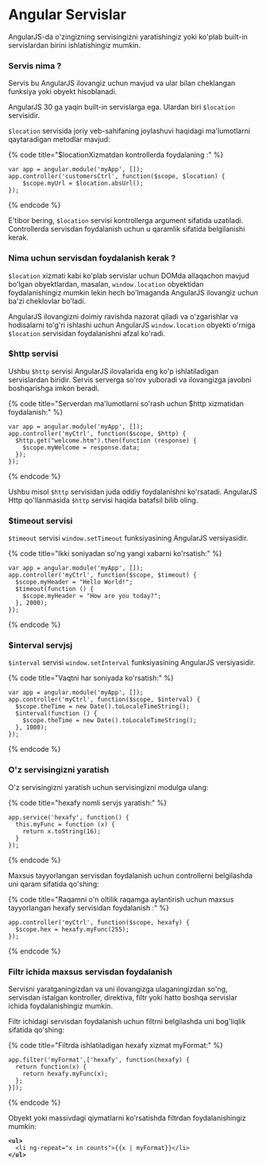 # Angular Servislar

AngularJS-da o'zingizning servisingizni yaratishingiz yoki ko'plab built-in servislardan birini ishlatishingiz mumkin.

### Servis nima ?

Servis bu AngularJS ilovangiz uchun mavjud va ular bilan cheklangan funksiya yoki obyekt hisoblanadi.

AngularJS 30 ga yaqin built-in servislarga ega. Ulardan biri `$location` servisidir.

`$location` servisida joriy veb-sahifaning joylashuvi haqidagi ma'lumotlarni qaytaradigan metodlar mavjud:

{% code title="$locationXizmatdan kontrollerda foydalaning :" %}
```
var app = angular.module('myApp', []);
app.controller('customersCtrl', function($scope, $location) {
    $scope.myUrl = $location.absUrl();
});
```
{% endcode %}

E'tibor bering, `$location` servisi kontrollerga argument sifatida uzatiladi. Controllerda servisdan foydalanish uchun u qaramlik sifatida belgilanishi kerak.

### Nima uchun servisdan foydalanish kerak ?

`$location` xizmati kabi koʻplab servislar uchun DOMda allaqachon mavjud boʻlgan obyektlardan, masalan, `window.location` obyektidan foydalanishingiz mumkin lekin hech bo'lmaganda AngularJS ilovangiz uchun ba'zi cheklovlar bo'ladi.

AngularJS ilovangizni doimiy ravishda nazorat qiladi va o'zgarishlar va hodisalarni to'g'ri ishlashi uchun AngularJS `window.location` obyekti o'rniga `$location` servisidan foydalanishni afzal ko'radi.

### $http servisi

Ushbu `$http` servisi AngularJS ilovalarida eng ko'p ishlatiladigan servislardan biridir. Servis serverga so'rov yuboradi va ilovangizga javobni boshqarishga imkon beradi.

{% code title="Serverdan ma'lumotlarni so'rash uchun $http xizmatidan foydalanish:" %}
```
var app = angular.module('myApp', []);
app.controller('myCtrl', function($scope, $http) {
  $http.get("welcome.htm").then(function (response) {
    $scope.myWelcome = response.data;
  });
});
```
{% endcode %}

Ushbu misol `$http` servisidan juda oddiy foydalanishni ko'rsatadi. AngularJS Http qo'llanmasida `$http` servisi haqida batafsil bilib oling.

### $timeout servisi

`$timeout` servisi `window.setTimeout` funksiyasining AngularJS versiyasidir.

{% code title="Ikki soniyadan so'ng yangi xabarni ko'rsatish:" %}
```
var app = angular.module('myApp', []);
app.controller('myCtrl', function($scope, $timeout) {
  $scope.myHeader = "Hello World!";
  $timeout(function () {
    $scope.myHeader = "How are you today?";
  }, 2000);
});
```
{% endcode %}

### $interval servjsj

`$interval` servisi `window.setInterval` funksiyasining AngularJS versiyasidir.

{% code title="Vaqtni har soniyada ko'rsatish:" %}
```
var app = angular.module('myApp', []);
app.controller('myCtrl', function($scope, $interval) {
  $scope.theTime = new Date().toLocaleTimeString();
  $interval(function () {
    $scope.theTime = new Date().toLocaleTimeString();
  }, 1000);
});
```
{% endcode %}

### O'z servisingizni yaratish

O'z servisingizni yaratish uchun servisingizni modulga ulang:

{% code title="hexafy nomli servjs yaratish:" %}
```
app.service('hexafy', function() {
  this.myFunc = function (x) {
    return x.toString(16);
  }
});
```
{% endcode %}

Maxsus tayyorlangan servisdan foydalanish uchun controllerni belgilashda uni qaram sifatida qo'shing:

{% code title="Raqamni o'n oltilik raqamga aylantirish uchun maxsus tayyorlangan hexafy servisidan foydalanish :" %}
```
app.controller('myCtrl', function($scope, hexafy) {
  $scope.hex = hexafy.myFunc(255);
});
```
{% endcode %}

### Filtr ichida maxsus servisdan foydalanish

Servisni yaratganingizdan va uni ilovangizga ulaganingizdan so'ng, servisdan istalgan kontroller, direktiva, filtr yoki hatto boshqa servislar ichida foydalanishingiz mumkin.

Filtr ichidagi servisdan foydalanish uchun filtrni belgilashda uni bog'liqlik sifatida qo'shing:

{% code title="Filtrda ishlatiladigan hexafy xizmat myFormat:" %}
```
app.filter('myFormat',['hexafy', function(hexafy) {
  return function(x) {
    return hexafy.myFunc(x);
  };
}]);
```
{% endcode %}

Obyekt yoki massivdagi qiymatlarni ko'rsatishda filtrdan foydalanishingiz mumkin:

<pre><code><strong>&#x3C;ul>
</strong>  &#x3C;li ng-repeat="x in counts">{{x | myFormat}}&#x3C;/li>
<strong>&#x3C;/ul>
</strong></code></pre>
